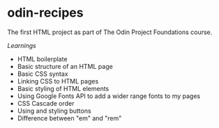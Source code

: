 # odin-recipes
The first HTML project as part of The Odin Project Foundations course. 

*_Learnings_*
- HTML boilerplate
- Basic structure of an HTML page
- Basic CSS syntax
- Linking CSS to HTML pages
- Basic styling of HTML elements
- Using Google Fonts API to add a wider range fonts to my pages
- CSS Cascade order
- Using and styling buttons
- Difference between "em" and "rem"
